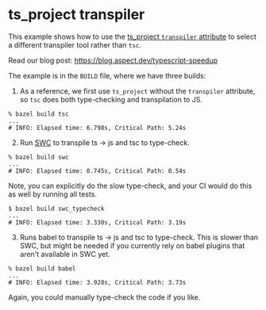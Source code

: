 # ts_project transpiler

This example shows how to use the
[ts_project `transpiler` attribute](https://docs.aspect.build/rules_ts)
to select a different transpiler tool rather than `tsc`.

Read our blog post: <https://blog.aspect.dev/typescript-speedup>

The example is in the `BUILD` file, where we have three builds:

1. As a reference, we first use `ts_project` without the `transpiler` attribute, so `tsc` does both type-checking and transpilation to JS.

```
% bazel build tsc
...
# INFO: Elapsed time: 6.798s, Critical Path: 5.24s
```

2. Run [SWC](https://swc.rs/) to transpile ts -> js and tsc to type-check.

```
% bazel build swc
...
# INFO: Elapsed time: 0.745s, Critical Path: 0.54s
```

Note, you can explicitly do the slow type-check, and your CI would do this as well by running all tests.

```
$ bazel build swc_typecheck
...
# INFO: Elapsed time: 3.330s, Critical Path: 3.19s
```

3. Runs babel to transpile ts -> js and tsc to type-check.
   This is slower than SWC, but might be needed if you currently
   rely on babel plugins that aren't available in SWC yet.

```
% bazel build babel
...
# INFO: Elapsed time: 3.928s, Critical Path: 3.73s
```

Again, you could manually type-check the code if you like.
